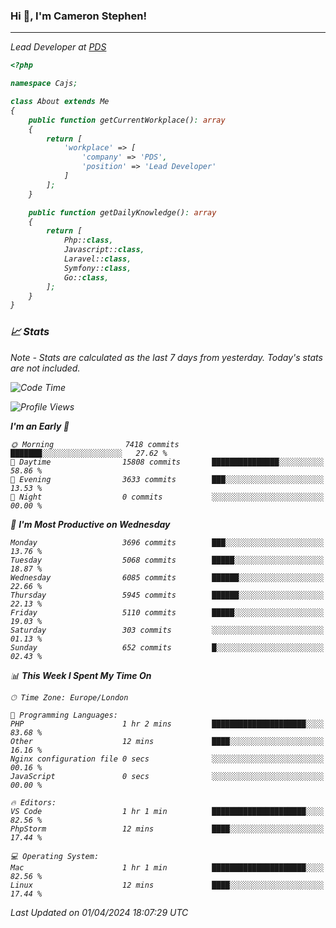 ### Hi 👋, I'm Cameron Stephen!
<hr>
<p><em>Lead Developer at <a href="https://prindatasolutions.co.uk">PDS</a></p>


```php
<?php

namespace Cajs;

class About extends Me
{
    public function getCurrentWorkplace(): array
    {
        return [
            'workplace' => [
                'company' => 'PDS',
                'position' => 'Lead Developer'
            ]
        ];
    }

    public function getDailyKnowledge(): array
    {
        return [
            Php::class,
            Javascript::class,
            Laravel::class,
            Symfony::class,
            Go::class,
        ];
    }
}
```

### 📈 Stats
<p><em>Note - Stats are calculated as the last 7 days from yesterday. Today's stats are not included.</em></p>


<!--START_SECTION:waka-->
![Code Time](http://img.shields.io/badge/Code%20Time-3%2C746%20hrs%2014%20mins-blue)

![Profile Views](http://img.shields.io/badge/Profile%20Views-0-blue)

**I'm an Early 🐤** 

```text
🌞 Morning                7418 commits        ███████░░░░░░░░░░░░░░░░░░   27.62 % 
🌆 Daytime                15808 commits       ███████████████░░░░░░░░░░   58.86 % 
🌃 Evening                3633 commits        ███░░░░░░░░░░░░░░░░░░░░░░   13.53 % 
🌙 Night                  0 commits           ░░░░░░░░░░░░░░░░░░░░░░░░░   00.00 % 
```
📅 **I'm Most Productive on Wednesday** 

```text
Monday                   3696 commits        ███░░░░░░░░░░░░░░░░░░░░░░   13.76 % 
Tuesday                  5068 commits        █████░░░░░░░░░░░░░░░░░░░░   18.87 % 
Wednesday                6085 commits        ██████░░░░░░░░░░░░░░░░░░░   22.66 % 
Thursday                 5945 commits        ██████░░░░░░░░░░░░░░░░░░░   22.13 % 
Friday                   5110 commits        █████░░░░░░░░░░░░░░░░░░░░   19.03 % 
Saturday                 303 commits         ░░░░░░░░░░░░░░░░░░░░░░░░░   01.13 % 
Sunday                   652 commits         █░░░░░░░░░░░░░░░░░░░░░░░░   02.43 % 
```


📊 **This Week I Spent My Time On** 

```text
🕑︎ Time Zone: Europe/London

💬 Programming Languages: 
PHP                      1 hr 2 mins         █████████████████████░░░░   83.68 % 
Other                    12 mins             ████░░░░░░░░░░░░░░░░░░░░░   16.16 % 
Nginx configuration file 0 secs              ░░░░░░░░░░░░░░░░░░░░░░░░░   00.16 % 
JavaScript               0 secs              ░░░░░░░░░░░░░░░░░░░░░░░░░   00.00 % 

🔥 Editors: 
VS Code                  1 hr 1 min          █████████████████████░░░░   82.56 % 
PhpStorm                 12 mins             ████░░░░░░░░░░░░░░░░░░░░░   17.44 % 

💻 Operating System: 
Mac                      1 hr 1 min          █████████████████████░░░░   82.56 % 
Linux                    12 mins             ████░░░░░░░░░░░░░░░░░░░░░   17.44 % 
```


 Last Updated on 01/04/2024 18:07:29 UTC
<!--END_SECTION:waka-->
